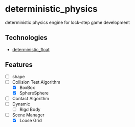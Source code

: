 # deterministic_physics
deterministic physics engine for lock-step game development

## Technologies
* [deterministic_float](https://github.com/devlinzhou/deterministic_float)

## Features
- [ ] shape
- [ ] Collision Test Algorithm
    - [x] BoxBox
    - [x] SphereSphere
- [ ] Contact Algorithm
- [ ] Dynamic
    - [ ] Rigd Body
- [ ] Scene Manager
    - [x] Loose Grid
